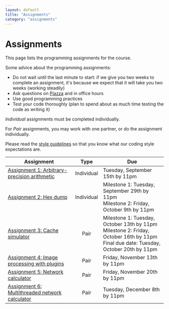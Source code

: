 ```yaml
---
layout: default
title: "Assignments"
category: "assignments"
---
```


# Assignments

This page lists the programming assignments for the course.

Some advice about the programming assignments:

* Do not wait until the last minute to start: if we give you two weeks to complete an assignment, it's because we expect that it will take you two weeks (working steadily)
* Ask questions on [Piazza](https://piazza.com/jhu/spring2020/601229) and in office hours
* Use good programming practices
* Test your code thoroughly (plan to spend about as much time testing the code as writing it)

*Individual* assignments must be completed individually.

For *Pair* assignments, you may work with one partner, or do the assignment individually.

Please read the [style guidelines](assign/style.html) so that you know what our coding style expectations are.

Assignment | Type | Due
---------- | :--: | ---
[Assignment 1: Arbitrary-precision arithmetic](assign/assign01.html) | Individual | Tuesday, September 15th by 11pm
[Assignment 2: Hex dump](assign/assign02.html) | Individual | Milestone 1: Tuesday, September 29th by 11pm<br>Milestone 2: Friday, October 9th by 11pm
[Assignment 3: Cache simulator](assign/assign03.html) | Pair | Milestone 1: Tuesday, October 13th by 11pm<br>Milestone 2: Friday, October 16th by 11pm<br>Final due date: Tuesday, October 20th by 11pm
[Assignment 4: Image processing with plugins](assign/assign04.html) | Pair | Friday, November 13th by 11pm
[Assignment 5: Network calculator](assign/assign05.html) | Pair | Friday, November 20th by 11pm
[Assignment 6: Multithreaded network calculator](assign/assign06.html) | Pair | Tuesday, December 8th by 11pm
